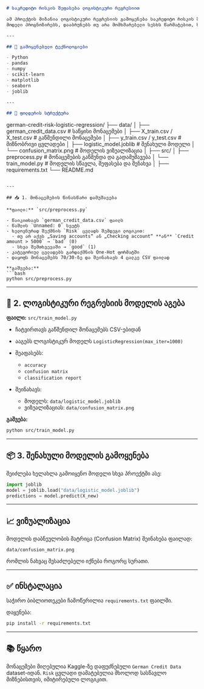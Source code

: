 ```markdown
# საკრედიტო რისკის შეფასება ლოგისტიკური რეგრესიით

ამ პროექტის მიზანია ლოგისტიკური რეგრესიის გამოყენება საკრედიტო რისკის შეფასებისთვის.  
მოდელი პროგნოზირებს, დააბრუნებს თუ არა მომხმარებელი სესხს წარმატებით, ხელოვნურად შექმნილი `Risk` ცვლადის მიხედვით.

---

## 🔧 გამოყენებული ტექნოლოგიები

- Python
- pandas
- numpy
- scikit-learn
- matplotlib
- seaborn
- joblib

---

## 📁 ფოლდერის სტრუქტურა

```

german-credit-risk-logistic-regression/
├── data/
│   ├── german\_credit\_data.csv         # საწყისი მონაცემები
│   ├── X\_train.csv / X\_test.csv       # გაწმენდილი მონაცემები
│   ├── y\_train.csv / y\_test.csv       # მიზნობრივი ცვლადები
│   ├── logistic\_model.joblib          # შენახული მოდელი
│   └── confusion\_matrix.png           # მოდელის ვიზუალიზაცია
│
├── src/
│   ├── preprocess.py                  # მონაცემების გაწმენდა და გადამუშავება
│   └── train\_model.py                 # მოდელის სწავლა, შეფასება და შენახვა
│
├── requirements.txt
└── README.md

````

---

## 📥 1. მონაცემების წინასწარი დამუშავება

**ფაილი:** `src/preprocess.py`

- წაიკითხავს `german_credit_data.csv` ფაილს
- წაშლის `Unnamed: 0` სვეტს
- ხელოვნურად შექმნის `Risk` ცვლადს შემდეგი ლოგიკით:
  - თუ არ აქვს „Saving accounts“ ან „Checking account“ **ან** `Credit amount > 5000` → `bad` (0)
  - სხვა შემთხვევაში → `good` (1)
- კატეგორიულ ცვლადებს გარდაქმნის One-Hot ფორმატში
- დაყოფს მონაცემებს 70/30-ზე და შეინახავს 4 ცალკე CSV ფაილად

**გაშვება:**
```bash
python src/preprocess.py
````

---

## 🧠 2. ლოგისტიკური რეგრესიის მოდელის აგება

**ფაილი:** `src/train_model.py`

* ჩატვირთავს გაწმენდილ მონაცემებს CSV-ებიდან
* ააგებს ლოგისტიკურ მოდელს `LogisticRegression(max_iter=1000)`
* შეაფასებს:

  * `accuracy`
  * `confusion matrix`
  * `classification report`
* შეინახავს:

  * მოდელს: `data/logistic_model.joblib`
  * ვიზუალიზაციას: `data/confusion_matrix.png`

**გაშვება:**

```bash
python src/train_model.py
```

---

## 📦 3. შენახული მოდელის გამოყენება

შეიძლება ხელახლა გამოიყენო მოდელი სხვა პროექტში ასე:

```python
import joblib
model = joblib.load("data/logistic_model.joblib")
predictions = model.predict(X_new)
```

---

## 📈 ვიზუალიზაცია

მოდელის დაბნეულობის მატრიცა (Confusion Matrix) შეინახება ფაილად:

```
data/confusion_matrix.png
```

რომლის ნახვაც შესაძლებელი იქნება როგორც სურათი.

---

## ✅ ინსტალაცია

საჭირო ბიბლიოთეკები ჩამოწერილია `requirements.txt` ფაილში.

დაყენება:

```bash
pip install -r requirements.txt
```

---

## 📚 წყარო

მონაცემები მიღებულია Kaggle-ზე დაფუძნებული `German Credit Data` dataset-იდან.
`Risk` ცვლადი დამატებულია მხოლოდ სასწავლო მიზნებისთვის, იმიტირებული ლოგიკით.

```
